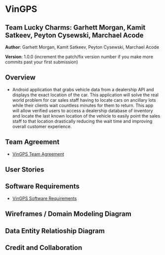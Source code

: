 # VinGPS

## Team Lucky Charms: Garhett Morgan, Kamit Satkeev, Peyton Cysewski, Marchael Acode

**Author**: Garhett Morgan, Kamit Satkeev, Peyton Cysewski, Marchael Acode

**Version**: 1.0.0 (increment the patch/fix version number if you make more commits past your first submission)

## Overview

- Android application that grabs vehicle data from a dealership API and displays the exact location of the car. This application will solve the real world problem for car sales staff having to locate cars on ancillary lots while their clients wait countless minutes for them to return. This app will allow verified users to access a dealership database of inventory and locate the last known location of the vehicle to easily point the sales staff to that location drastically reducing the wait time and improving overall customer experience.

## Team Agreement

- [VinGPS Team Agreement](https://docs.google.com/document/d/1mITXGovoBX7bvndnoVaBS5nt5kE_bOTTxj5RWHP-tgA/edit?usp=sharing)

## User Stories

## Software Requirements

- [VinGPS Software Requirements](https://docs.google.com/document/d/1etLSVdYfMMCn5PTMXQaXltzb6-wHKrDqrVHiAT-plms/edit?usp=sharing)

## Wireframes / Domain Modeling Diagram

## Data Entity Relatioship Diagram

## Credit and Collaboration
